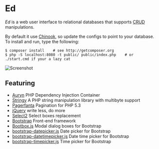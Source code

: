 # Ed 
*Ed* is a web user interface to relational databases that supports
[CRUD](https://en.wikipedia.org/wiki/Create,_read,_update_and_delete)
manipulations.

By default it use [Chinook](https://chinookdatabase.codeplex.com),
so update the configs to point to your database.  To install and run, type the following:

    $ composer install    # see http://getcomposer.org
    $ php -S localhost:8080 -t public/ public/index.php    # or ./start.cmd if your a lazy cat

![Screenshot](https://github.com/4d47/scrudler/blob/master/screenshot.png?raw=true)

## Featuring

- [Auryn](https://github.com/rdlowrey/Auryn) PHP Dependency Injection Container
- [Stringy](http://danielstjules.github.io/Stringy) A PHP string manipulation library with multibyte support
- [Pagerfanta](https://github.com/whiteoctober/Pagerfanta) Pagination for PHP 5.3
- [jQuery](http://jquery.com) write less, do more
- [Select2](http://ivaynberg.github.com/select2) Select boxes replacement
- [Bootstrap](http://getbootstrap.com) Front-end framework
- [Bootbox.js](http://bootboxjs.com) Modal dialog boxes for Bootstrap
- [bootstrap-datepicker.js](http://www.eyecon.ro/bootstrap-datepicker) Date picker for Bootstrap
- [bootstrap-datetimepicker.js](http://www.malot.fr/bootstrap-datetimepicker) Date time picker for Bootstrap
- [bootstrap-timepicker.js](https://github.com/jdewit/bootstrap-timepicker) Time picker for Bootstrap

